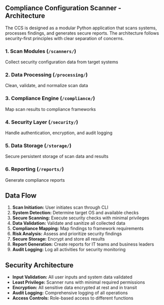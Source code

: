 ## Compliance Configuration Scanner - Architecture

The CCS is designed as a modular Python application that scans systems, processes findings, and generates secure reports. The architecture follows security-first principles with clear separation of concerns.

### 1. Scan Modules (`/scanners/`)
Collect security configuration data from target systems

### 2. Data Processing (`/processing/`)
Clean, validate, and normalize scan data

### 3. Compliance Engine (`/compliance/`)
 Map scan results to compliance frameworks

### 4. Security Layer (`/security/`)
Handle authentication, encryption, and audit logging

### 5. Data Storage (`/storage/`)
Secure persistent storage of scan data and results

### 6. Reporting (`/reports/`)
Generate compliance reports

## Data Flow

1. **Scan Initiation:** User initiates scan through CLI
2. **System Detection:** Determine target OS and available checks
3. **Secure Scanning:** Execute security checks with minimal privileges
4. **Data Validation:** Validate and sanitize all collected data
5. **Compliance Mapping:** Map findings to framework requirements
6. **Risk Analysis:** Assess and prioritize security findings
7. **Secure Storage:** Encrypt and store all results
8. **Report Generation:** Create reports for IT teams and business leaders
9. **Audit Logging:** Log all activities for security monitoring

## Security Architecture

- **Input Validation:** All user inputs and system data validated
- **Least Privilege:** Scanner runs with minimal required permissions  
- **Encryption:** All sensitive data encrypted at rest and in transit
- **Audit Logging:** Comprehensive logging of all operations
- **Access Controls:** Role-based access to different functions

